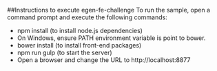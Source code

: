 ##Instructions to execute egen-fe-challenge
To run the sample, open a command prompt and execute the following commands:

 -  npm install (to install node.js dependencies) 
 -  On Windows, ensure PATH environment variable is point to bower.
 -  bower install (to install front-end packages)
 -  npm run gulp (to start the server)
 -  Open a browser and change the URL to http://localhost:8877
